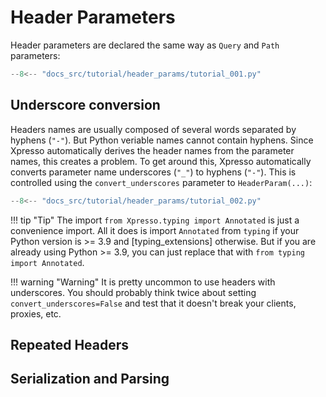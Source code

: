 # Header Parameters

Header parameters are declared the same way as `Query` and `Path` parameters:

```python
--8<-- "docs_src/tutorial/header_params/tutorial_001.py"
```

## Underscore conversion

Headers names are usually composed of several words separated by hyphens (`"-"`).
But Python veriable names cannot contain hyphens.
Since Xpresso automatically derives the header names from the parameter names, this creates a problem.
To get around this, Xpresso automatically converts parameter name underscores (`"_"`) to hyphens (`"-"`).
This is controlled using the `convert_underscores` parameter to `HeaderParam(...)`:

```python
--8<-- "docs_src/tutorial/header_params/tutorial_002.py"
```

!!! tip "Tip"
    The import `from Xpresso.typing import Annotated` is just a convenience import.
    All it does is import `Annotated` from `typing` if your Python version is >= 3.9 and [typing_extensions] otherwise.
    But if you are already using Python >= 3.9, you can just replace that with `from typing import Annotated`.

!!! warning "Warning"
    It is pretty uncommon to use headers with underscores.
    You should probably think twice about setting `convert_underscores=False` and test that it doesn't break your clients, proxies, etc.

## Repeated Headers

## Serialization and Parsing
